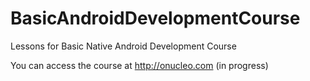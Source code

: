 # BasicAndroidDevelopmentCourse
Lessons for Basic Native Android Development Course 

You can access the course at http://onucleo.com (in progress)
